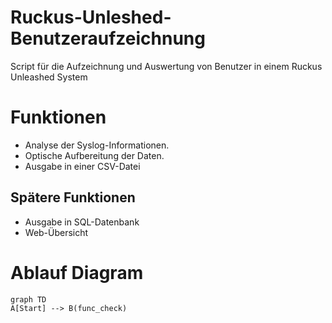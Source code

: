 # Ruckus-Unleshed-Benutzeraufzeichnung
Script für die Aufzeichnung und Auswertung von Benutzer in einem Ruckus Unleashed System

# Funktionen
- Analyse der Syslog-Informationen.
- Optische Aufbereitung der Daten.
- Ausgabe in einer CSV-Datei
 
## Spätere Funktionen
- Ausgabe in SQL-Datenbank
- Web-Übersicht

# Ablauf Diagram

```mermaid
graph TD
A[Start] --> B(func_check)